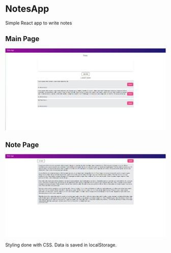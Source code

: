 # NotesApp
Simple React app to write notes


## Main Page

![1](NotesAppScreenshots/main.png)

## Note Page

![2](NotesAppScreenshots/note.png)

Styling done with CSS.
Data is saved in localStorage.
